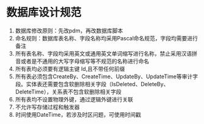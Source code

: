 # 数据库设计规范

1. 数据库修改原则：先改pdm，再改数据库脚本
2. 命名规则：数据库表名称、字段名称均采用Pascal命名规范，字段均需要进行备注
3. 所有表名称、字段均采用英文或通用英文单词缩写进行名称，禁止采用汉语拼音或者是不通用的大写字母缩写等不规范的名称进行命名
4. 所有表均必须要有逻辑主键 Id,且不带任何前缀
5. 所有表必须包含CreateBy、CreateTime、UpdateBy、UpdateTime等审计字段。实体表还需要包含软删除相关字段（IsDeleted、DeleteBy、DeleteTime），关系表不包含软删除相关字段
6. 所有表均不设置物理外键，通过逻辑外键进行关联
7. 不允许写存储过程和触发器
8. 时间使用DateTime，若涉及时区问题，可使用时间戳
